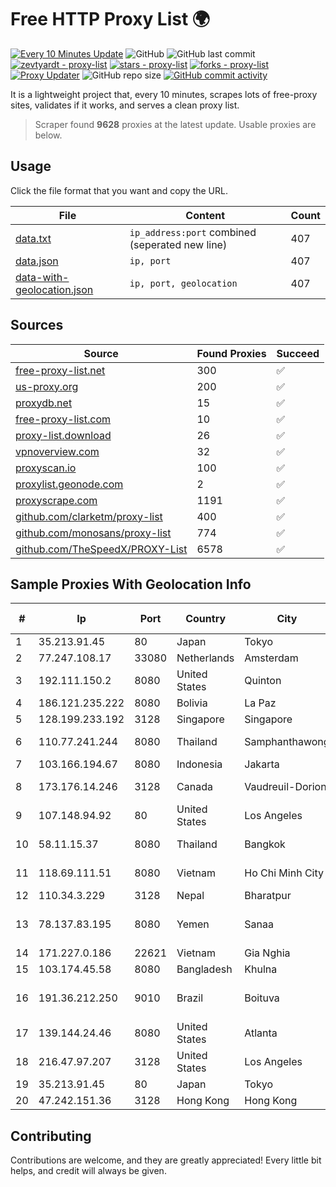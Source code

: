 
# Free HTTP Proxy List 🌍

[![Every 10 Minutes Update](https://github.com/mertguvencli/http-proxy-list/actions/workflows/main.yml/badge.svg?branch=main)](https://github.com/mertguvencli/http-proxy-list/actions/workflows/main.yml)
![GitHub](https://img.shields.io/github/license/mertguvencli/http-proxy-list)
![GitHub last commit](https://img.shields.io/github/last-commit/mertguvencli/http-proxy-list)
[![zevtyardt - proxy-list](https://img.shields.io/static/v1?label=zevtyardt&message=proxy-list&color=blue&logo=github)](https://github.com/zevtyardt/proxy-list "Go to GitHub repo")
[![stars - proxy-list](https://img.shields.io/github/stars/zevtyardt/proxy-list?style=social)](https://github.com/zevtyardt/proxy-list)
[![forks - proxy-list](https://img.shields.io/github/forks/zevtyardt/proxy-list?style=social)](https://github.com/zevtyardt/proxy-list)
[![Proxy Updater](https://github.com/zevtyardt/proxy-list/workflows/Proxy%20Updater/badge.svg)](https://github.com/zevtyardt/proxy-list/actions?query=workflow:"Proxy+Updater")
![GitHub repo size](https://img.shields.io/github/repo-size/zevtyardt/proxy-list)
[![GitHub commit activity](https://img.shields.io/github/commit-activity/m/zevtyardt/proxy-list?logo=commits)](https://github.com/zevtyardt/proxy-list/commits/main)

It is a lightweight project that, every 10 minutes, scrapes lots of free-proxy sites, validates if it works, and serves a clean proxy list.

> Scraper found **9628** proxies at the latest update. Usable proxies are below.

## Usage

Click the file format that you want and copy the URL.

|File|Content|Count|
|----|-------|-----|
|[data.txt](https://raw.githubusercontent.com/mertguvencli/http-proxy-list/main/proxy-list/data.txt)|`ip_address:port` combined (seperated new line)|407|
|[data.json](https://raw.githubusercontent.com/mertguvencli/http-proxy-list/main/proxy-list/data.json)|`ip, port`|407|
|[data-with-geolocation.json](https://raw.githubusercontent.com/mertguvencli/http-proxy-list/main/proxy-list/data-with-geolocation.json)|`ip, port, geolocation`|407|

## Sources

|Source|Found Proxies|Succeed|
|------|-------------|-------|
|[free-proxy-list.net](https://free-proxy-list.net)|300|✅|
|[us-proxy.org](https://www.us-proxy.org)|200|✅|
|[proxydb.net](http://proxydb.net)|15|✅|
|[free-proxy-list.com](https://free-proxy-list.com/?page=&port=&type%5B%5D=http&type%5B%5D=https&up_time=0&search=Search)|10|✅|
|[proxy-list.download](https://www.proxy-list.download/HTTP)|26|✅|
|[vpnoverview.com](https://vpnoverview.com/privacy/anonymous-browsing/free-proxy-servers)|32|✅|
|[proxyscan.io](https://www.proxyscan.io)|100|✅|
|[proxylist.geonode.com](https://proxylist.geonode.com/api/proxy-list?limit=300&page=1&sort_by=lastChecked&sort_type=desc&protocols=http,https)|2|✅|
|[proxyscrape.com](https://api.proxyscrape.com/v2/?request=displayproxies&protocol=http&timeout=10000&country=all&ssl=all&anonymity=all)|1191|✅|
|[github.com/clarketm/proxy-list](https://raw.githubusercontent.com/clarketm/proxy-list/master/proxy-list-raw.txt)|400|✅|
|[github.com/monosans/proxy-list](https://raw.githubusercontent.com/monosans/proxy-list/main/proxies/http.txt)|774|✅|
|[github.com/TheSpeedX/PROXY-List](https://raw.githubusercontent.com/TheSpeedX/PROXY-List/master/http.txt)|6578|✅|


## Sample Proxies With Geolocation Info

|#|Ip|Port|Country|City|Internet Service Provider|
|-|--|----|-------|----|-------------------------|
|1|35.213.91.45|80|Japan|Tokyo|Google LLC|
|2|77.247.108.17|33080|Netherlands|Amsterdam|ABC Consultancy|
|3|192.111.150.2|8080|United States|Quinton|Centrilogic|
|4|186.121.235.222|8080|Bolivia|La Paz|AXS Bolivia S. A.|
|5|128.199.233.192|3128|Singapore|Singapore|DigitalOcean, LLC|
|6|110.77.241.244|8080|Thailand|Samphanthawong|CAT Telecom Public Company Limited|
|7|103.166.194.67|8080|Indonesia|Jakarta|Hipernet Indodata|
|8|173.176.14.246|3128|Canada|Vaudreuil-Dorion|Le Groupe Videotron Ltee|
|9|107.148.94.92|80|United States|Los Angeles|PEG TECH INC|
|10|58.11.15.37|8080|Thailand|Bangkok|True Internet Corporation CO. Ltd.|
|11|118.69.111.51|8080|Vietnam|Ho Chi Minh City|FPT Telecom Company|
|12|110.34.3.229|3128|Nepal|Bharatpur|SUBISU C7|
|13|78.137.83.195|8080|Yemen|Sanaa|Public Telecommunication Corporation|
|14|171.227.0.186|22621|Vietnam|Gia Nghia|Viettel Corporation|
|15|103.174.45.58|8080|Bangladesh|Khulna|GLOBALVOICECOM|
|16|191.36.212.250|9010|Brazil|Boituva|BRC TELECOMUNICACOES EIRELI|
|17|139.144.24.46|8080|United States|Atlanta|Akamai Technologies, Inc.|
|18|216.47.97.207|3128|United States|Los Angeles|NHN Global, Inc.|
|19|35.213.91.45|80|Japan|Tokyo|Google LLC|
|20|47.242.151.36|3128|Hong Kong|Hong Kong|Alibaba.com LLC|



## Contributing

Contributions are welcome, and they are greatly appreciated! Every
little bit helps, and credit will always be given.

